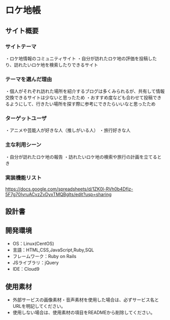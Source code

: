 # ロケ地帳

## サイト概要
### サイトテーマ
・ロケ地情報のコミュニティサイト
・自分が訪れたロケ地の評価を投稿したり、訪れたいロケ地を検索したりできるサイト

### テーマを選んだ理由
・個人がそれぞれ訪れた場所を紹介するブログは多くみられるが、共有して情報交換できるサイトは少ないと思ったため
・おすすめ度なども合わせて投稿できるようにして、行きたい場所を探す際に参考にできたらいいなと思ったため

### ターゲットユーザ
・アニメや芸能人が好きな人（推しがいる人）
・旅行好きな人

### 主な利用シーン
・自分が訪れたロケ地の報告
・訪れたいロケ地の検索や旅行の計画を立てるとき

### 実装機能リスト
https://docs.google.com/spreadsheets/d/1ZK0l-RVh0b4Dfjz-5F7g70IyruACvzZvDyxTMQBglts/edit?usp=sharing


## 設計書




## 開発環境
- OS：Linux(CentOS)
- 言語：HTML,CSS,JavaScript,Ruby,SQL
- フレームワーク：Ruby on Rails
- JSライブラリ：jQuery
- IDE：Cloud9

## 使用素材
- 外部サービスの画像素材・音声素材を使用した場合は、必ずサービス名とURLを明記してください。
- 使用しない場合は、使用素材の項目をREADMEから削除してください。



